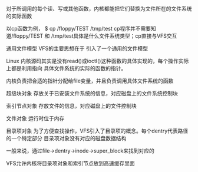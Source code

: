 对于所调用的每个读、写或其他函数，内核都能把它们替换为文件所在的文件系统的实际函数

以cp函数为例，
$ cp /floppy/TEST /tmp/test
cp程序并不需要知道/floppy/TEST 和 /tmp/test具体是什么文件系统类型；cp直接与VFS交互

通用文件模型 VFS的主要思想在于
    引入了一个通用的文件模型

Linux 内核源码其实是没有read()或ioctl()这种函数的具体实现的，每个操作实际上都是利用指向
具体文件系统的实际的函数的指针。

内核负责把合适的指针分配给file变量，并且负责调用具体文件系统的函数

超级块对象
存放关于已安装文件系统的信息，对应磁盘上的文件系统控制块

索引节点对象
存放文件的信息，对应磁盘上的文件控制块

文件对象
运行时位于内存

目录项对象
为了方便查找操作，VFS引入了目录项的概念。每个dentry代表路径的一个特定部分
目录项对象没有对应的磁盘数据结构

一般来说，通过file->dentry->inode->super_block来找到对应的

VFS允许内核将目录项对象和索引节点放到高速缓存里面
